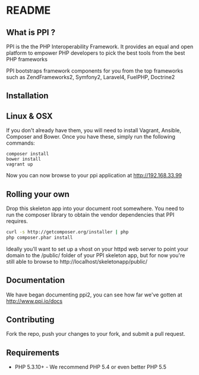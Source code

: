README
======

What is PPI ?
--------------
PPI is the the PHP Interoperability Framework. It provides an equal and open platform to empower PHP developers to pick the best tools from the best PHP frameworks

PPI bootstraps framework components for you from the top frameworks such as ZendFrameworks2, Symfony2, Laravel4, FuelPHP, Doctrine2

Installation
------------

Linux & OSX
-----------
If you don't already have them, you will need to install Vagrant, Ansible, Composer and Bower. Once you have these, simply run the following commands:

```
composer install
bower install
vagrant up
```

Now you can now browse to your ppi application at http://192.168.33.99

Rolling your own
------------
Drop this skeleton app into your document root somewhere. You need to run the composer library to obtain the vendor dependencies that PPI requires.

``` bash
curl -s http://getcomposer.org/installer | php
php composer.phar install
```

Ideally you'll want to set up a vhost on your httpd web server to point your domain to the /public/ folder of your PPI skeleton app, but for now you're still able to browse to http://localhost/skeletonapp/public/

Documentation
-------------
We have began documenting ppi2, you can see how far we've gotten at http://www.ppi.io/docs

Contributing
------------
Fork the repo, push your changes to your fork, and submit a pull request.

Requirements
------------
* PHP 5.3.10+ - We recommend PHP 5.4 or even better PHP 5.5

